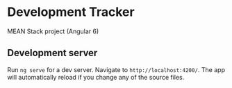 # Development Tracker

MEAN Stack project (Angular 6)

## Development server

Run `ng serve` for a dev server. Navigate to `http://localhost:4200/`. The app will automatically reload if you change any of the source files.

